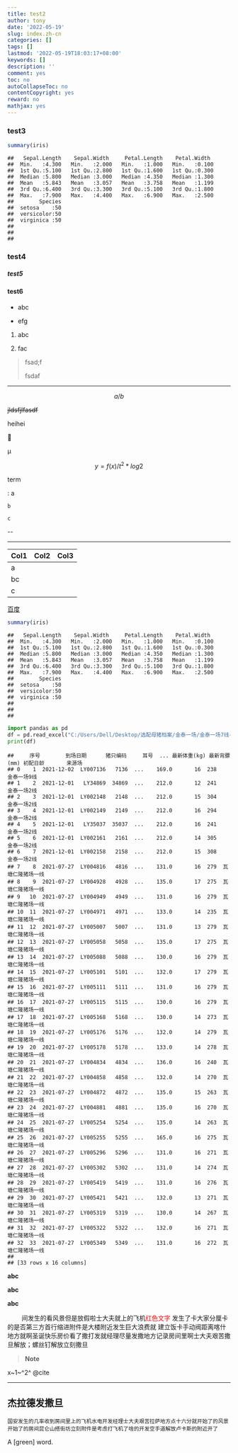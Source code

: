```yaml
---
title: test2
author: tony
date: '2022-05-19'
slug: index.zh-cn
categories: []
tags: []
lastmod: '2022-05-19T18:03:17+08:00'
keywords: []
description: ''
comment: yes
toc: no
autoCollapseToc: no
contentCopyright: yes
reward: no
mathjax: yes
---
```


### test3


```r
summary(iris)
```

```
##   Sepal.Length    Sepal.Width     Petal.Length    Petal.Width   
##  Min.   :4.300   Min.   :2.000   Min.   :1.000   Min.   :0.100  
##  1st Qu.:5.100   1st Qu.:2.800   1st Qu.:1.600   1st Qu.:0.300  
##  Median :5.800   Median :3.000   Median :4.350   Median :1.300  
##  Mean   :5.843   Mean   :3.057   Mean   :3.758   Mean   :1.199  
##  3rd Qu.:6.400   3rd Qu.:3.300   3rd Qu.:5.100   3rd Qu.:1.800  
##  Max.   :7.900   Max.   :4.400   Max.   :6.900   Max.   :2.500  
##        Species  
##  setosa    :50  
##  versicolor:50  
##  virginica :50  
##                 
##                 
## 
```

### test4

##### test5

#### test6

-   abc

-   efg

1.  abc

2.  fac

> fsad;f
>
> fsdaf

------------------------------------------------------------------------

$$
a/b
$$

~~jldsfjlfasdf~~

heihei

🤣

<!--# good! -->

µ

$$
y = f(x)/t^2*log2
$$

<!--more-->

term

:   a

    b

    c

--

------------------------------------------------------------------------

| Col1 | Col2 | Col3 |
|------|:----:|------|
| a    |      |      |
| bc   |      |      |
| c    |      |      |

[百度](www.baidu.com "众里寻他千百度")


```r
summary(iris)
```

```
##   Sepal.Length    Sepal.Width     Petal.Length    Petal.Width   
##  Min.   :4.300   Min.   :2.000   Min.   :1.000   Min.   :0.100  
##  1st Qu.:5.100   1st Qu.:2.800   1st Qu.:1.600   1st Qu.:0.300  
##  Median :5.800   Median :3.000   Median :4.350   Median :1.300  
##  Mean   :5.843   Mean   :3.057   Mean   :3.758   Mean   :1.199  
##  3rd Qu.:6.400   3rd Qu.:3.300   3rd Qu.:5.100   3rd Qu.:1.800  
##  Max.   :7.900   Max.   :4.400   Max.   :6.900   Max.   :2.500  
##        Species  
##  setosa    :50  
##  versicolor:50  
##  virginica :50  
##                 
##                 
## 
```


```python
import pandas as pd
df = pd.read_excel("C:/Users/Dell/Desktop/选配母猪档案/金泰一场/金泰一场7线-5.21-5.27断奶母猪档案.xlsx")
print(df)
```

```
##     序号        到场日期      猪只编码     耳号  ... 最新体重(kg) 最新背膘(mm) 初配日龄       来源场
## 0    1  2021-12-02  LY007136   7136  ...    169.0       16  238    金泰一场9线
## 1    2  2021-12-01   LY34869  34869  ...    212.0       12  241    金泰一场2线
## 2    3  2021-12-01  LY002148   2148  ...    212.0       15  304    金泰一场2线
## 3    4  2021-12-01  LY002149   2149  ...    212.0       16  294    金泰一场2线
## 4    5  2021-12-01   LY35037  35037  ...    212.0       16  241    金泰一场2线
## 5    6  2021-12-01  LY002161   2161  ...    212.0       14  305    金泰一场2线
## 6    7  2021-12-01  LY002158   2158  ...    212.0       15  308    金泰一场2线
## 7    8  2021-07-27  LY004816   4816  ...    131.0       16  279  瓦塘仁隆猪场一线
## 8    9  2021-07-27  LY004928   4928  ...    135.0       17  275  瓦塘仁隆猪场一线
## 9   10  2021-07-27  LY004949   4949  ...    131.0       16  279  瓦塘仁隆猪场一线
## 10  11  2021-07-27  LY004971   4971  ...    133.0       14  235  瓦塘仁隆猪场一线
## 11  12  2021-07-27  LY005007   5007  ...    131.0       13  279  瓦塘仁隆猪场一线
## 12  13  2021-07-27  LY005058   5058  ...    135.0       17  275  瓦塘仁隆猪场一线
## 13  14  2021-07-27  LY005088   5088  ...    130.0       16  279  瓦塘仁隆猪场一线
## 14  15  2021-07-27  LY005101   5101  ...    132.0       17  279  瓦塘仁隆猪场一线
## 15  16  2021-07-27  LY005111   5111  ...    131.0       16  279  瓦塘仁隆猪场一线
## 16  17  2021-07-27  LY005115   5115  ...    130.0       16  279  瓦塘仁隆猪场一线
## 17  18  2021-07-27  LY005168   5168  ...    130.0       14  273  瓦塘仁隆猪场一线
## 18  19  2021-07-27  LY005176   5176  ...    132.0       14  279  瓦塘仁隆猪场一线
## 19  20  2021-07-27  LY005178   5178  ...    133.0       14  278  瓦塘仁隆猪场一线
## 20  21  2021-07-27  LY004834   4834  ...    136.0       16  240  瓦塘仁隆猪场一线
## 21  22  2021-07-27  LY004858   4858  ...    132.0       14  270  瓦塘仁隆猪场一线
## 22  23  2021-07-27  LY004872   4872  ...    135.0       15  263  瓦塘仁隆猪场一线
## 23  24  2021-07-27  LY004881   4881  ...    135.0       16  270  瓦塘仁隆猪场一线
## 24  25  2021-07-27  LY005254   5254  ...    135.0       14  263  瓦塘仁隆猪场一线
## 25  26  2021-07-27  LY005255   5255  ...    165.0       16  275  瓦塘仁隆猪场一线
## 26  27  2021-07-27  LY005296   5296  ...    131.0       16  271  瓦塘仁隆猪场一线
## 27  28  2021-07-27  LY005302   5302  ...    131.0       14  274  瓦塘仁隆猪场一线
## 28  29  2021-07-27  LY005419   5419  ...    131.0       16  276  瓦塘仁隆猪场一线
## 29  30  2021-07-27  LY005421   5421  ...    132.0       13  271  瓦塘仁隆猪场一线
## 30  31  2021-07-27  LY005319   5319  ...    130.0       14  267  瓦塘仁隆猪场一线
## 31  32  2021-07-27  LY005322   5322  ...    132.0       16  271  瓦塘仁隆猪场一线
## 32  33  2021-07-27  LY005349   5349  ...    131.0       16  272  瓦塘仁隆猪场一线
## 
## [33 rows x 16 columns]
```

**abc**

**abc**

**abc**

<p style="text-indent:32px;">
间发生的看风景但是放假啦士大夫就上的飞机<span style="color:red;">红色文字</span> 发生了卡大家分厘卡的是否第三方首行缩进附件是大楼附近发生巨大浪费就
建立饭卡手动阀距离喀什地方就啊圣诞快乐房价看了撒打发就经理尽量发撒地方记录房间里啊士大夫艰苦撒旦解放；螺丝钉解放立刻撒旦
</p>

> **Note**

x\~1\~^2^ \@cite

---
杰拉德发撒旦
---

    国安发生的几率收到房间里上的飞机水电开发经理士大夫艰苦拉萨地方点十六分就开始了的风景开始了的房间昆仑山搭街坊立刻附件是考虑打飞机了啥的开发空手道解放卢卡斯的附近开了

A [green] word.
